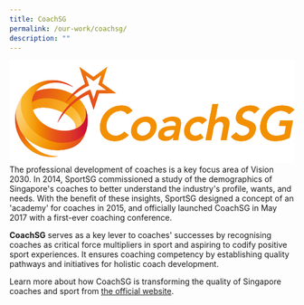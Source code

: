 ```yaml
---
title: CoachSG
permalink: /our-work/coachsg/
description: ""
---
```

![CoachSG](/images/Support/Coache's%20Corner/CoachSG%20Logo%20Full%20Color%20(1).png) 
The professional development of coaches is a key focus area of Vision 2030. In 2014, SportSG commissioned a study of the demographics of Singapore's coaches to better understand the industry's profile, wants, and needs. With the benefit of these insights, SportSG designed a concept of an 'academy' for coaches in 2015, and officially launched CoachSG in May 2017 with a first-ever coaching conference.

**CoachSG** serves as a key lever to coaches' successes by recognising coaches as critical force multipliers in sport and aspiring to codify positive sport experiences. It ensures coaching competency by establishing quality pathways and initiatives for holistic coach development. 

Learn more about how CoachSG is transforming the quality of Singapore coaches and sport from [the official website](https://coachsg.sportsingapore.gov.sg/).